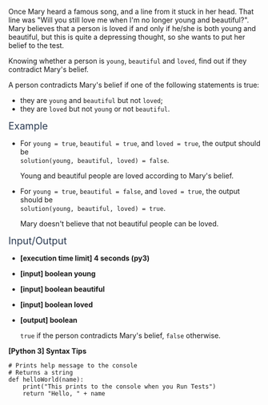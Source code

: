 <p>Once Mary heard a famous song, and a line from it stuck in her head. That line was "Will you still love me when I'm no longer young and beautiful?". Mary believes that a person is loved if and only if he/she is both young and beautiful, but this is quite a depressing thought, so she wants to put her belief to the test.</p>
<p>Knowing whether a person is <code>young</code>, <code>beautiful</code> and <code>loved</code>, find out if they contradict Mary's belief.</p>
<p>A person contradicts Mary's belief if one of the following statements is true:</p>
<ul>
<li>they are <code>young</code> and <code>beautiful</code> but not <code>loved</code>;</li>
<li>they are <code>loved</code> but not <code>young</code> or not <code>beautiful</code>.</li>
</ul>
<p><span class="markdown--header" style="color:#2b3b52;font-size:1.4em">Example</span></p>
<ul>
<li>
<p>For <code>young = true</code>, <code>beautiful = true</code>, and <code>loved = true</code>, the output should be<br />
<code>solution(young, beautiful, loved) = false</code>.</p>
<p>Young and beautiful people are loved according to Mary's belief.</p>
</li>
<li>
<p>For <code>young = true</code>, <code>beautiful = false</code>, and <code>loved = true</code>, the output should be<br />
<code>solution(young, beautiful, loved) = true</code>.</p>
<p>Mary doesn't believe that not beautiful people can be loved.</p>
</li>
</ul>
<p><span class="markdown--header" style="color:#2b3b52;font-size:1.4em">Input/Output</span></p>
<ul>
<li>
<p><strong>[execution time limit] 4 seconds (py3)</strong></p>
</li>
<li>
<p><strong>[input] boolean young</strong></p>
</li>
<li>
<p><strong>[input] boolean beautiful</strong></p>
</li>
<li>
<p><strong>[input] boolean loved</strong></p>
</li>
<li>
<p><strong>[output] boolean</strong></p>
<p><code>true</code> if the person contradicts Mary's belief, <code>false</code> otherwise.</p>
</li>
</ul>
<p><strong>[Python 3] Syntax Tips</strong></p>
<pre><code class="language-python"><span class="hljs-comment"># Prints help message to the console</span>
<span class="hljs-comment"># Returns a string</span>
<span class="hljs-keyword">def</span> <span class="hljs-title function_">helloWorld</span>(<span class="hljs-params">name</span>):
    <span class="hljs-built_in">print</span>(<span class="hljs-string">"This prints to the console when you Run Tests"</span>)
    <span class="hljs-keyword">return</span> <span class="hljs-string">"Hello, "</span> + name

</code></pre>
